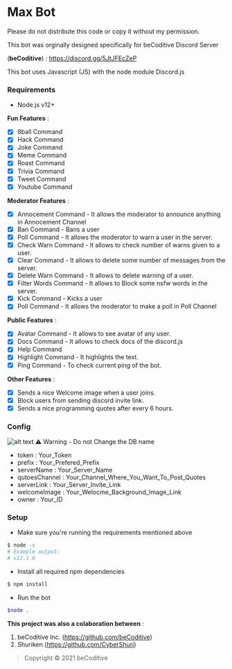 # Max Bot
Please do not distribute this code or copy it without my permission.

This bot was orginally designed specifically for beCoditive Discord Server 

(**beCoditive**) : https://discord.gg/5JtJFEcZeP

This bot uses Javascript (JS) with the node module Discord.js

### Requirements
- Node.js v12+

**Fun Features** :
- [x] 8ball Command
- [x] Hack Command
- [x] Joke Command
- [x] Meme Command
- [x] Roast Command
- [x] Trivia Command
- [x] Tweet Command
- [x] Youtube Command

**Moderator Features** :
- [x] Annocement Command - It allows the moderator to announce anything in Annocement Channel
- [x] Ban Command - Bans a user 
- [x] Poll Command - It allows the moderator to warn a user in the server.
- [x] Check Warn Command - It allows to check number of warns given to a user.
- [x] Clear Command - It allows to delete some number of messages from the server.
- [x] Delete Warn Command - It allows to delete warning of a user.
- [x] Filter Words Command - It allows to Block some nsfw words in the server.
- [x] Kick Command - Kicks a user 
- [x] Poll Command - It allows the moderator to make a poll in Poll Channel

**Public Features** :
- [x] Avatar Command - It allows to see avatar of any user.
- [x] Docs Command - It allows to check docs of the discord.js
- [x] Help Command
- [x] Highlight Command - It highlights the text.
- [x] Ping Command - To check current ping of the bot.

**Other Features** :
- [x] Sends a nice Welcome image when a user joins.
- [x] Block users from sending discord invite link.
- [x] Sends a nice programming quotes after every 6 hours.

### Config
![alt text](https://cdn.discordapp.com/attachments/802855640632524803/807137462409363456/config.js_-_Max_Bot_v1_Final_Version_-_Visual_Studio_Code_05-02-2021_11_43_36.png)
  ⚠ Warning - Do not Change the DB name
- token : Your_Token
- prefix : Your_Prefered_Prefix
- serverName : Your_Server_Name
- qutoesChannel : Your_Channel_Where_You_Want_To_Post_Quotes
- serverLink : Your_Server_Invite_Link
- welcomeImage : Your_Welocme_Background_Image_Link
- owner : Your_ID

### Setup
- Make sure you're running the requirements mentioned above
```sh
$ node -v
# Example output:
# v12.1.0
```

- Install all required npm dependencies

```sh
$ npm install
```
- Run the bot
```sh
$node .
```

**This project was also a colaboration between** :
1. beCoditive Inc. (https://github.com/beCoditive)
2. Shuriken (https://github.com/CyberShuri)

> Copyright © 2021 beCoditive

